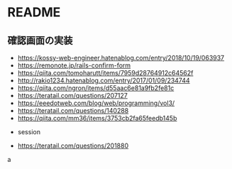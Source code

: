 # README

## 確認画面の実装

- https://kossy-web-engineer.hatenablog.com/entry/2018/10/19/063937
- https://remonote.jp/rails-confirm-form
- https://qiita.com/tomoharutt/items/7959d28764912c64562f
- http://rakio1234.hatenablog.com/entry/2017/01/09/234744
- https://qiita.com/ngron/items/d55aac6e81a9fb2fe81c
- https://teratail.com/questions/207127
- https://eeedotweb.com/blog/web/programming/vol3/
- https://teratail.com/questions/140288
- https://qiita.com/mm36/items/3753cb2fa65feedb145b

* session

- https://teratail.com/questions/201880

a
